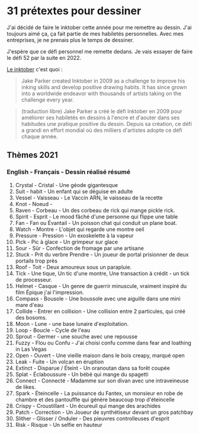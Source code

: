 # 31 prétextes pour dessiner
J'ai décidé de faire le inktober cette année pour me remettre au dessin. J'ai toujours aimé ça, ça fait partie de mes habiletés personnelles. Avec mes entreprises, je ne prenais plus le temps de dessiner.

J'espère que ce défi personnel me remette dedans. Je vais essayer de faire le défi 52 par la suite en 2022.

[Le inktober](https://inktober.com/) c'est quoi : 
> Jake Parker created Inktober in 2009 as a challenge to improve his inking skills and develop positive drawing habits. It has since grown into a worldwide endeavor with thousands of artists taking on the challenge every year.

> (traduction libre) Jake Parker a créé le défi Inktober en 2009 pour améliorer ses habiletés en dessins à l'encre et d'aouter dans ses habitudes une pratique positive du dessin. Depuis sa création, ce défi a grandi en effort mondial où des milliers d'artistes adopte ce défi chaque année.

## Thèmes 2021

### **English** - **Français** - Dessin réalisé résumé

1. Crystal - Cristal - Une géode gigantesque
2. Suit - habit - Un enfant qui se déguise en adulte
3. Vessel - Vaisseau - Le Vaccin ARN, le vaisseau de la recette
4. Knot - Noeud - 
5. Raven - Corbeau - Un des corbeau de rick qui mange pickle rick.
6. Spirit - Esprit - Le mood fâché d'une personne qui flippe une table
7. Fan - Fan ou Évantail - Un poisson chat qui conduit un plane boat.
8. Watch - Montre - L'objet qui regarde une montre oeil
9. Pressure - Pression - Un exoskelette à la vapeur
10. Pick - Pic à glace - Un grimpeur sur glace
11. Sour - Sûr - Confection de fromage par une artisane
12. Stuck - Prit du verbre Prendre - Un joueur de portal prisionner de deux portails trop près
13. Roof - Toit - Deux amoureux sous un parapluie.
14. Tick - Une tique, Un tic d'une montre, Une transaction à crédit - un tick de processeur.
15. Helmet - Casque - Un genre de guerrir minuscule, vraiment inspiré du film Épique j'ai l'impression.
16. Compass - Bousole - Une boussole avec une aiguille dans une mini mare d'eau
17. Collide - Entrer en collision - Une collision entre 2 particules, qui créé des bosoms.
18. Moon - Lune - une base lunaire d'exploitation.
19. Loop - Boucle - Cycle de l'eau
20. Sprout - Germer - une souche avec une repousse
21. Fuzzy - Flou ou Confu - J'ai choisi confu comme dans fear and loathing in Las Vegas
22. Open - Ouvert - Une vieille maison dans le bois creapy, marqué open
23. Leak - Fuite - Un volcan en éruption
24. Extinct - Disparue / Éteint - Un oranoutan dans sa forêt coupée
25. Splat - Éclaboussure - Un bébé qui mange du spagetti
26. Connect - Connecté - Madamme sur son divan avec une intraveineuse de likes.
27. Spark - Éteincelle - La puissance du Fantex, un monsieur en robe de chambre et des pantouffle qui génère beaucoup trop d'éteincelle
28. Crispy - Croustillant - Un écureuil qui mange des arachides
29. Patch - Correction  - Un Joueur de synthétiseur devant un gros patchbay
30. Slither - Glisser / Onduler - Des pieuvres controlleuses d'esprit
31. Risk - Risque - Un selfie en hauteur
